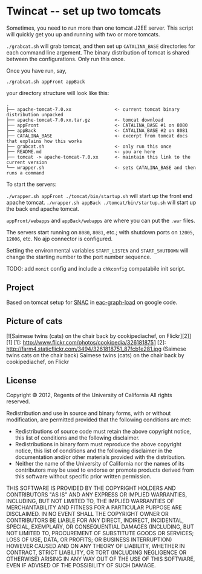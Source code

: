 Twincat -- set up two tomcats
===============

Sometimes, you need to run more than one tomcat J2EE server.
This script will quickly get you up and running with two or more tomcats.

`./grabcat.sh` will grab tomcat, and then set up `CATALINA_BASE`
directories for each command line argement.  The binary distribution of
tomcat is shared between the configurations.  Only run this once.

Once you have run, say,
```shell
./grabcat.sh appFront appBack
```

  your directory structure will look like this:
```
.
├── apache-tomcat-7.0.xx                <- current tomcat binary distribution unpacked
├── apache-tomcat-7.0.xx.tar.gz         <- tomcat download
├── appFront                            <- CATALINA_BASE #1 on 8080
├── appBack                             <- CATALINA_BASE #2 on 8081
├── CATALINA_BASE                       <- excerpt from tomcat docs that explains how this works
├── grabcat.sh                          <- only run this once
├── README.md                           <- you are here
├── tomcat -> apache-tomcat-7.0.xx      <- maintain this link to the current version
└── wrapper.sh                          <- sets CATALINA_BASE and then runs a command
```

To start the servers:

`./wrapper.sh appFront ./tomcat/bin/startup.sh` will start up the front end apache tomcat.
`./wrapper.sh appBack ./tomcat/bin/startup.sh` will start up the back end apache tomcat.

`appFront/webapps` and `appBack/webapps` are where you can put the `.war` files.

The servers start running on `8080`, `8081`, etc.; with shutdown ports on
`12005`, `12006`, etc.  No ajp connector is configured.

Setting the environmental variables `START_LISTEN` and `START_SHUTDOWN`
will change the starting number to the port number sequence.

TODO: add `monit` config and include a `chkconfig` compatabile init script.

Project
------
Based on tomcat setup for [SNAC](http://socialarchive.iath.virginia.edu/xtf/search) in [eac-graph-load](https://code.google.com/p/eac-graph-load/source/browse/servers/) on google code.

Picture of cats
--------

[![Saimese twins (cats) on the chair back by cookipediachef, on Flickr][2]][1]
  [1]: http://www.flickr.com/photos/cookipedia/3261818751
  [2]: http://farm4.staticflickr.com/3494/3261818751_87fcb1e281.jpg (Saimese twins cats on the chair back)
Saimese twins (cats) on the chair back by cookipediachef, on Flickr

License
-------
Copyright © 2012, Regents of the University of California
All rights reserved.

Redistribution and use in source and binary forms, with or without 
modification, are permitted provided that the following conditions are met:

- Redistributions of source code must retain the above copyright notice, 
  this list of conditions and the following disclaimer.
- Redistributions in binary form must reproduce the above copyright notice, 
  this list of conditions and the following disclaimer in the documentation 
  and/or other materials provided with the distribution.
- Neither the name of the University of California nor the names of its
  contributors may be used to endorse or promote products derived from this 
  software without specific prior written permission.

THIS SOFTWARE IS PROVIDED BY THE COPYRIGHT HOLDERS AND CONTRIBUTORS "AS IS" 
AND ANY EXPRESS OR IMPLIED WARRANTIES, INCLUDING, BUT NOT LIMITED TO, THE 
IMPLIED WARRANTIES OF MERCHANTABILITY AND FITNESS FOR A PARTICULAR PURPOSE 
ARE DISCLAIMED. IN NO EVENT SHALL THE COPYRIGHT OWNER OR CONTRIBUTORS BE 
LIABLE FOR ANY DIRECT, INDIRECT, INCIDENTAL, SPECIAL, EXEMPLARY, OR 
CONSEQUENTIAL DAMAGES (INCLUDING, BUT NOT LIMITED TO, PROCUREMENT OF 
SUBSTITUTE GOODS OR SERVICES; LOSS OF USE, DATA, OR PROFITS; OR BUSINESS 
INTERRUPTION) HOWEVER CAUSED AND ON ANY THEORY OF LIABILITY, WHETHER IN 
CONTRACT, STRICT LIABILITY, OR TORT (INCLUDING NEGLIGENCE OR OTHERWISE) 
ARISING IN ANY WAY OUT OF THE USE OF THIS SOFTWARE, EVEN IF ADVISED OF THE 
POSSIBILITY OF SUCH DAMAGE.
